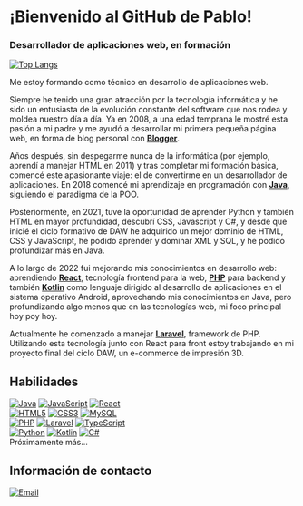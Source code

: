 # ¡Bienvenido al GitHub de Pablo!
### Desarrollador de aplicaciones web, en formación

[![Top Langs](https://github-readme-stats.vercel.app/api/top-langs/?username=pgpablodev&theme=tokyonight&layout=extend)](https://github.com/pgpablodev)

Me estoy formando como técnico en desarrollo de aplicaciones web.

Siempre he tenido una gran atracción por la tecnología informática y he sido un entusiasta de la evolución constante del software que nos rodea y moldea nuestro día a día. Ya en 2008, a una edad temprana le mostré esta pasión a mi padre y me ayudó a desarrollar mi primera pequeña página web, en forma de blog personal con [**Blogger**](https://www.blogger.com/).

Años después, sin despegarme nunca de la informática (por ejemplo, aprendí a manejar HTML en 2011) y tras completar mi formación básica, comencé este apasionante viaje: el de convertirme en un desarrollador de aplicaciones. En 2018 comencé mi aprendizaje en programación con [**Java**](https://www.java.com/es/), siguiendo el paradigma de la POO.

Posteriormente, en 2021, tuve la oportunidad de aprender Python y también HTML en mayor profundidad, descubrí CSS, Javascript y C#, y desde que inicié el ciclo formativo de DAW he adquirido un mejor dominio de HTML, CSS y JavaScript, he podido aprender y dominar XML y SQL, y he podido profundizar más en Java.

A lo largo de 2022 fui mejorando mis conocimientos en desarrollo web: aprendiendo [**React**](https://reactjs.org/), tecnología frontend para la web, [**PHP**](https://php.net) para backend y también [**Kotlin**](https://kotlinlang.org/) como lenguaje dirigido al desarrollo de aplicaciones en el sistema operativo Android, aprovechando mis conocimientos en Java, pero profundizando algo menos que en las tecnologías web, mi foco principal hoy poy hoy.

Actualmente he comenzado a manejar [**Laravel**](https://laravel.com), framework de PHP. Utilizando esta tecnología junto con React para front estoy trabajando en mi proyecto final del ciclo DAW, un e-commerce de impresión 3D.

## Habilidades
[![Java](https://i.ibb.co/jZF81H5/java.png)]()
[![JavaScript](https://img.shields.io/badge/JavaScript-FECC00?style=for-the-badge&logo=javascript&logoColor=white&labelColor=101010)]()
[![React](https://img.shields.io/badge/REACT-5ED4F4?style=for-the-badge&logo=react&logoColor=white&labelColor=101010)]()
</br>
[![HTML5](https://img.shields.io/badge/HTML-E34F26?style=for-the-badge&logo=html5&logoColor=white&labelColor=101010)]()
[![CSS3](https://img.shields.io/badge/CSS3-1572B6?style=for-the-badge&logo=css3&logoColor=white&labelColor=101010)]()
[![MySQL](https://img.shields.io/badge/MySQL-4479A1?style=for-the-badge&logo=mysql&logoColor=white&labelColor=101010)]()
</br>
[![PHP](https://img.shields.io/badge/PHP-7A86B8?style=for-the-badge&logo=php&logoColor=white&labelColor=101010)]()
[![Laravel](https://img.shields.io/badge/LARAVEL-f23a2f?style=for-the-badge&logo=laravel&logoColor=white&labelColor=101010)]()
[![TypeScript](https://img.shields.io/badge/TypeScript-2d79c7?style=for-the-badge&logo=typescript&logoColor=white&labelColor=101010)]()
</br>
[![Python](https://img.shields.io/badge/Python-7ED321?style=for-the-badge&logo=python&logoColor=white&labelColor=101010)]()
[![Kotlin](https://img.shields.io/badge/KOTLIN-6942CB?style=for-the-badge&logo=kotlin&logoColor=white&labelColor=101010)]()
[![C#](https://img.shields.io/badge/CSHARP-67217A?style=for-the-badge&logo=sharp&logoColor=white&labelColor=101010)]()
</br>
Próximamente más...

## Información de contacto

[![Email](https://img.shields.io/badge/povarg.pablo@gmail.com-contacta_conmigo-D14836?style=for-the-badge&logo=gmail&logoColor=white&labelColor=101010)](mailto:povarg.pablo@gmail.com)
